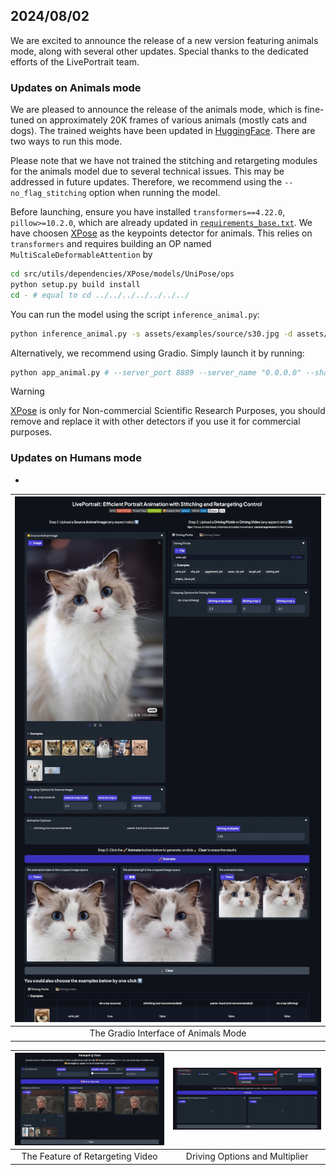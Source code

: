 ## 2024/08/02

We are excited to announce the release of a new version featuring animals mode, along with several other updates. Special thanks to the dedicated efforts of the LivePortrait team.

### Updates on Animals mode
We are pleased to announce the release of the animals mode, which is fine-tuned on approximately 20K frames of various animals (mostly cats and dogs). The trained weights have been updated in [HuggingFace](https://huggingface.co/KwaiVGI/LivePortrait/tree/main/liveportrait_animals). There are two ways to run this mode.

Please note that we have not trained the stitching and retargeting modules for the animals model due to several technical issues. This may be addressed in future updates. Therefore, we recommend using the `--no_flag_stitching` option when running the model.

Before launching, ensure you have installed `transformers==4.22.0`, `pillow>=10.2.0`, which are already updated in  [`requirements_base.txt`](../../../requirements_base.txt). We have choosen [XPose](https://github.com/IDEA-Research/X-Pose) as the keypoints detector for animals. This relies on `transformers` and requires building an OP named `MultiScaleDeformableAttention` by
```bash
cd src/utils/dependencies/XPose/models/UniPose/ops
python setup.py build install
cd - # equal to cd ../../../../../../../
```

You can run the model using the script `inference_animal.py`:
```bash
python inference_animal.py -s assets/examples/source/s30.jpg -d assets/examples/driving/wink.pkl --no_flag_stitching
```

Alternatively, we recommend using Gradio. Simply launch it by running:
```bash
python app_animal.py # --server_port 8889 --server_name "0.0.0.0" --share
```

> [!WARNING]
> [XPose](https://github.com/IDEA-Research/X-Pose) is only for Non-commercial Scientific Research Purposes, you should remove and replace it with other detectors if you use it for commercial purposes.


### Updates on Humans mode

- <strong></strong>


<!-- <p align="center">
  <img src="../animals-mode-gradio-2024-08-02.jpg" alt="LivePortrait" width="960px">
  <br>
  The Gradio Interface of Animals Mode
</p>


<p align="center">
  <img src="../retargeting-video-2024-08-02.jpg" alt="LivePortrait" width="960px">
  <br>
  The Feature of Retargeting Video
</p>


<p align="center">
  <img src="../driving-option-multiplier-2024-08-02.jpg" alt="LivePortrait" width="960px">
  <br>
  Driving Options and Multiplier
</p> -->

| ![The Gradio Interface of Animals Mode](../animals-mode-gradio-2024-08-02.jpg) |
|:---:|
| The Gradio Interface of Animals Mode |

| ![The Feature of Retargeting Video](../retargeting-video-2024-08-02.jpg) | ![Driving Options and Multiplier](../driving-option-multiplier-2024-08-02.jpg) |
|:---:|:---:|
| The Feature of Retargeting Video | Driving Options and Multiplier |
